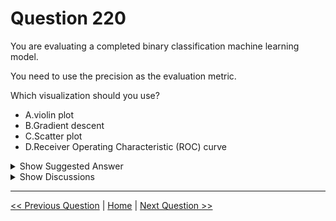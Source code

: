 # Question 220

You are evaluating a completed binary classification machine learning model.

You need to use the precision as the evaluation metric.

Which visualization should you use?

- A.violin plot
- B.Gradient descent
- C.Scatter plot
- D.Receiver Operating Characteristic (ROC) curve

<details>
  <summary>Show Suggested Answer</summary>

<strong>D</strong><br>

</details>

<details>
  <summary>Show Discussions</summary>

<blockquote><p><strong>spaceykacey</strong> <code>(Thu 12 May 2022 18:20)</code> - <em>Upvotes: 9</em></p><p>I will go with D. However, it should be PR curve or F1 score or confusion matrix. You cannot visualise precision with ROC curve.</p></blockquote>
<blockquote><p><strong>David_Tadeu</strong> <code>(Sat 01 Oct 2022 14:46)</code> - <em>Upvotes: 1</em></p><p>Yes, the ROC curve gives the sensitivity (recall) = TP/(TP+FN), not the precision = TP/(TP+FP).</p></blockquote>
<blockquote><p><strong>synapse</strong> <code>(Wed 14 Sep 2022 06:53)</code> - <em>Upvotes: 5</em></p><p>D
Copying a good answer: None of I will go with D. However, it should be PR curve or F1 score or confusion matrix. You cannot visualise precision with ROC curve.the answers are correct.  I think D is the best answer.</p></blockquote>
<blockquote><p><strong>AniJ11</strong> <code>(Mon 09 Sep 2024 07:48)</code> - <em>Upvotes: 1</em></p><p>Answer D</p></blockquote>
<blockquote><p><strong>fhlos</strong> <code>(Thu 28 Dec 2023 12:19)</code> - <em>Upvotes: 1</em></p><p>D - ChatGPT</p></blockquote>
<blockquote><p><strong>pg13</strong> <code>(Fri 17 Dec 2021 15:19)</code> - <em>Upvotes: 5</em></p><p>D is correct answer</p></blockquote>

</details>

---

[<< Previous Question](question_219.md) | [Home](../index.md) | [Next Question >>](question_221.md)
